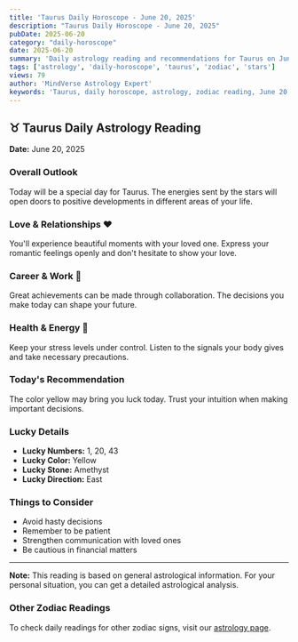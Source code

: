 ```yaml
---
title: 'Taurus Daily Horoscope - June 20, 2025'
description: "Taurus Daily Horoscope - June 20, 2025"
pubDate: 2025-06-20
category: "daily-horoscope"
date: 2025-06-20
summary: 'Daily astrology reading and recommendations for Taurus on June 20, 2025.'
tags: ['astrology', 'daily-horoscope', 'taurus', 'zodiac', 'stars']
views: 79
author: 'MindVerse Astrology Expert'
keywords: 'Taurus, daily horoscope, astrology, zodiac reading, June 20, 2025'
---
```


## ♉ Taurus Daily Astrology Reading

**Date:** June 20, 2025

### Overall Outlook

Today will be a special day for Taurus. The energies sent by the stars will open doors to positive developments in different areas of your life.

### Love & Relationships ❤️

You'll experience beautiful moments with your loved one. Express your romantic feelings openly and don't hesitate to show your love.

### Career & Work 💼

Great achievements can be made through collaboration. The decisions you make today can shape your future.

### Health & Energy 🌟

Keep your stress levels under control. Listen to the signals your body gives and take necessary precautions.

### Today's Recommendation

The color yellow may bring you luck today. Trust your intuition when making important decisions.

### Lucky Details

- **Lucky Numbers:** 1, 20, 43
- **Lucky Color:** Yellow
- **Lucky Stone:** Amethyst
- **Lucky Direction:** East

### Things to Consider

- Avoid hasty decisions
- Remember to be patient
- Strengthen communication with loved ones
- Be cautious in financial matters

---

**Note:** This reading is based on general astrological information. For your personal situation, you can get a detailed astrological analysis.

### Other Zodiac Readings

To check daily readings for other zodiac signs, visit our [astrology page](https://www.mindversedaily.com/en).
